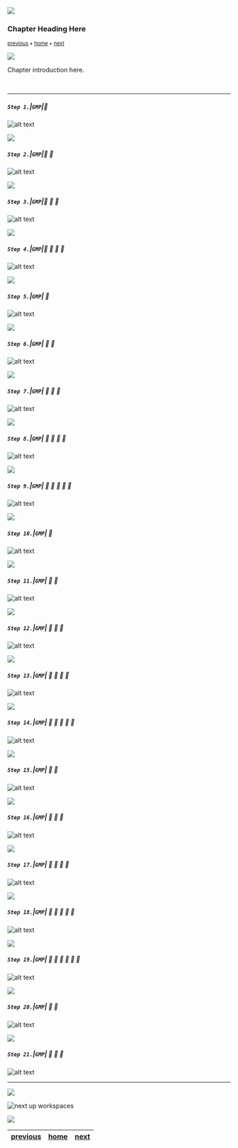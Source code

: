 ![](../images/line3.png)

### Chapter Heading Here

<sub>[previous](../) • [home](../README.md#user-content-gamemaker-studio-2-perforce) • [next](../)</sub>

![](../images/line3.png)

Chapter introduction here.

<br>

---


##### `Step 1.`\|`GMP`|:small_blue_diamond:

![alt text](images/.png)

![](../images/line3.png)

##### `Step 2.`\|`GMP`|:small_blue_diamond: :small_blue_diamond: 

![alt text](images/.png)

![](../images/line3.png)

##### `Step 3.`\|`GMP`|:small_blue_diamond: :small_blue_diamond: :small_blue_diamond:

![alt text](images/.png)

![](../images/line3.png)

##### `Step 4.`\|`GMP`|:small_blue_diamond: :small_blue_diamond: :small_blue_diamond: :small_blue_diamond:

![alt text](images/.png)

![](../images/line3.png)

##### `Step 5.`\|`GMP`| :small_orange_diamond:

![alt text](images/.png)

![](../images/line3.png)

##### `Step 6.`\|`GMP`| :small_orange_diamond: :small_blue_diamond:

![alt text](images/.png)

![](../images/line3.png)

##### `Step 7.`\|`GMP`| :small_orange_diamond: :small_blue_diamond: :small_blue_diamond:

![alt text](images/.png)

![](../images/line3.png)

##### `Step 8.`\|`GMP`| :small_orange_diamond: :small_blue_diamond: :small_blue_diamond: :small_blue_diamond:

![alt text](images/.png)

![](../images/line3.png)

##### `Step 9.`\|`GMP`| :small_orange_diamond: :small_blue_diamond: :small_blue_diamond: :small_blue_diamond: :small_blue_diamond:

![alt text](images/.png)

![](../images/line3.png)

##### `Step 10.`\|`GMP`| :large_blue_diamond:

![alt text](images/.png)

![](../images/line3.png)

##### `Step 11.`\|`GMP`| :large_blue_diamond: :small_blue_diamond: 

![alt text](images/.png)

![](../images/line3.png)


##### `Step 12.`\|`GMP`| :large_blue_diamond: :small_blue_diamond: :small_blue_diamond: 

![alt text](images/.png)

![](../images/line3.png)

##### `Step 13.`\|`GMP`| :large_blue_diamond: :small_blue_diamond: :small_blue_diamond:  :small_blue_diamond: 

![alt text](images/.png)

![](../images/line3.png)

##### `Step 14.`\|`GMP`| :large_blue_diamond: :small_blue_diamond: :small_blue_diamond: :small_blue_diamond:  :small_blue_diamond: 

![alt text](images/.png)

![](../images/line3.png)

##### `Step 15.`\|`GMP`| :large_blue_diamond: :small_orange_diamond: 

![alt text](images/.png)

![](../images/line3.png)

##### `Step 16.`\|`GMP`| :large_blue_diamond: :small_orange_diamond:   :small_blue_diamond: 

![alt text](images/.png)

![](../images/line3.png)

##### `Step 17.`\|`GMP`| :large_blue_diamond: :small_orange_diamond: :small_blue_diamond: :small_blue_diamond:

![alt text](images/.png)

![](../images/line3.png)

##### `Step 18.`\|`GMP`| :large_blue_diamond: :small_orange_diamond: :small_blue_diamond: :small_blue_diamond: :small_blue_diamond:

![alt text](images/.png)

![](../images/line3.png)

##### `Step 19.`\|`GMP`| :large_blue_diamond: :small_orange_diamond: :small_blue_diamond: :small_blue_diamond: :small_blue_diamond: :small_blue_diamond:

![alt text](images/.png)

![](../images/line3.png)

##### `Step 20.`\|`GMP`| :large_blue_diamond: :large_blue_diamond:

![alt text](images/.png)

![](../images/line3.png)

##### `Step 21.`\|`GMP`| :large_blue_diamond: :large_blue_diamond: :small_blue_diamond:

![alt text](images/.png)

___

![](../images/line.png)

<!-- <img src="https://via.placeholder.com/1000x100/45D7CA/000000/?text=Next Up - Title"> -->
![next up workspaces](images/banner.png)

![](../images/line.png)

| [previous](../)| [home](../README.md#user-content-gamemaker-studio-2-perforce) | [next](../)|
|---|---|---|
